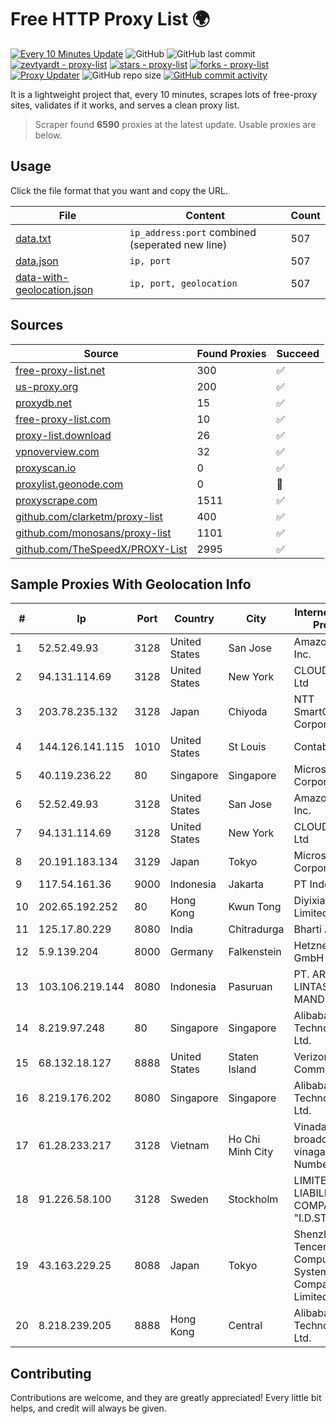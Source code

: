 
# Free HTTP Proxy List 🌍

[![Every 10 Minutes Update](https://github.com/mertguvencli/http-proxy-list/actions/workflows/main.yml/badge.svg?branch=main)](https://github.com/mertguvencli/http-proxy-list/actions/workflows/main.yml)
![GitHub](https://img.shields.io/github/license/mertguvencli/http-proxy-list)
![GitHub last commit](https://img.shields.io/github/last-commit/mertguvencli/http-proxy-list)
[![zevtyardt - proxy-list](https://img.shields.io/static/v1?label=zevtyardt&message=proxy-list&color=blue&logo=github)](https://github.com/zevtyardt/proxy-list "Go to GitHub repo")
[![stars - proxy-list](https://img.shields.io/github/stars/zevtyardt/proxy-list?style=social)](https://github.com/zevtyardt/proxy-list)
[![forks - proxy-list](https://img.shields.io/github/forks/zevtyardt/proxy-list?style=social)](https://github.com/zevtyardt/proxy-list)
[![Proxy Updater](https://github.com/zevtyardt/proxy-list/workflows/Proxy%20Updater/badge.svg)](https://github.com/zevtyardt/proxy-list/actions?query=workflow:"Proxy+Updater")
![GitHub repo size](https://img.shields.io/github/repo-size/zevtyardt/proxy-list)
[![GitHub commit activity](https://img.shields.io/github/commit-activity/m/zevtyardt/proxy-list?logo=commits)](https://github.com/zevtyardt/proxy-list/commits/main)

It is a lightweight project that, every 10 minutes, scrapes lots of free-proxy sites, validates if it works, and serves a clean proxy list.

> Scraper found **6590** proxies at the latest update. Usable proxies are below.

## Usage

Click the file format that you want and copy the URL.

|File|Content|Count|
|----|-------|-----|
|[data.txt](https://raw.githubusercontent.com/mertguvencli/http-proxy-list/main/proxy-list/data.txt)|`ip_address:port` combined (seperated new line)|507|
|[data.json](https://raw.githubusercontent.com/mertguvencli/http-proxy-list/main/proxy-list/data.json)|`ip, port`|507|
|[data-with-geolocation.json](https://raw.githubusercontent.com/mertguvencli/http-proxy-list/main/proxy-list/data-with-geolocation.json)|`ip, port, geolocation`|507|

## Sources

|Source|Found Proxies|Succeed|
|------|-------------|-------|
|[free-proxy-list.net](https://free-proxy-list.net)|300|✅|
|[us-proxy.org](https://www.us-proxy.org)|200|✅|
|[proxydb.net](http://proxydb.net)|15|✅|
|[free-proxy-list.com](https://free-proxy-list.com/?page=&port=&type%5B%5D=http&type%5B%5D=https&up_time=0&search=Search)|10|✅|
|[proxy-list.download](https://www.proxy-list.download/HTTP)|26|✅|
|[vpnoverview.com](https://vpnoverview.com/privacy/anonymous-browsing/free-proxy-servers)|32|✅|
|[proxyscan.io](https://www.proxyscan.io)|0|✅|
|[proxylist.geonode.com](https://proxylist.geonode.com/api/proxy-list?limit=300&page=1&sort_by=lastChecked&sort_type=desc&protocols=http,https)|0|🚫|
|[proxyscrape.com](https://api.proxyscrape.com/v2/?request=displayproxies&protocol=http&timeout=10000&country=all&ssl=all&anonymity=all)|1511|✅|
|[github.com/clarketm/proxy-list](https://raw.githubusercontent.com/clarketm/proxy-list/master/proxy-list-raw.txt)|400|✅|
|[github.com/monosans/proxy-list](https://raw.githubusercontent.com/monosans/proxy-list/main/proxies/http.txt)|1101|✅|
|[github.com/TheSpeedX/PROXY-List](https://raw.githubusercontent.com/TheSpeedX/PROXY-List/master/http.txt)|2995|✅|


## Sample Proxies With Geolocation Info

|#|Ip|Port|Country|City|Internet Service Provider|
|-|--|----|-------|----|-------------------------|
|1|52.52.49.93|3128|United States|San Jose|Amazon.com, Inc.|
|2|94.131.114.69|3128|United States|New York|CLOUD LEASE Ltd|
|3|203.78.235.132|3128|Japan|Chiyoda|NTT SmartConnect Corporation|
|4|144.126.141.115|1010|United States|St Louis|Contabo Inc.|
|5|40.119.236.22|80|Singapore|Singapore|Microsoft Corporation|
|6|52.52.49.93|3128|United States|San Jose|Amazon.com, Inc.|
|7|94.131.114.69|3128|United States|New York|CLOUD LEASE Ltd|
|8|20.191.183.134|3129|Japan|Tokyo|Microsoft Corporation|
|9|117.54.161.36|9000|Indonesia|Jakarta|PT IndoInternet|
|10|202.65.192.252|80|Hong Kong|Kwun Tong|Diyixian.com Limited|
|11|125.17.80.229|8080|India|Chitradurga|Bharti Airtel|
|12|5.9.139.204|8000|Germany|Falkenstein|Hetzner Online GmbH|
|13|103.106.219.144|8080|Indonesia|Pasuruan|PT. ARTHA LINTAS DATA MANDIRI|
|14|8.219.97.248|80|Singapore|Singapore|Alibaba (US) Technology Co., Ltd.|
|15|68.132.18.127|8888|United States|Staten Island|Verizon Communications|
|16|8.219.176.202|8080|Singapore|Singapore|Alibaba (US) Technology Co., Ltd.|
|17|61.28.233.217|3128|Vietnam|Ho Chi Minh City|Vinadata broadcast via vinagame AS Number|
|18|91.226.58.100|3128|Sweden|Stockholm|LIMITED LIABILITY COMPANY "I.D.STRATEGY"|
|19|43.163.229.25|8088|Japan|Tokyo|Shenzhen Tencent Computer Systems Company Limited|
|20|8.218.239.205|8888|Hong Kong|Central|Alibaba (US) Technology Co., Ltd.|



## Contributing

Contributions are welcome, and they are greatly appreciated! Every
little bit helps, and credit will always be given.

